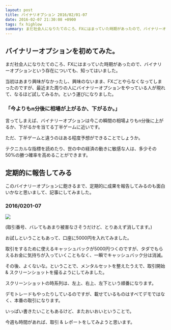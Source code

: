 ```yaml
---
layout: post
title: バイナリオプション 2016/02/01-07
date: 2016-02-07 21:30:08 +0900
tags: fx highlow
summary: まだ社会人になりたてのころ、FXにはまっていた時期があったので、バイナリーオプションという存在についても、知ってはいました。当初はあまり興味がなかったし、興味のないまま、FXごとやらなくなってしまったのですが、最近また周りの人にバイナリーオプションをやっている人が現れて、なるほど試してみるか。という運びになりました。
---
```


## バイナリーオプションを初めてみた。

まだ社会人になりたてのころ、FXにはまっていた時期があったので、バイナリーオプションという存在についても、知ってはいました。

当初はあまり興味がなかったし、興味のないまま、FXごとやらなくなってしまったのですが、最近また周りの人にバイナリーオプションをやっている人が現れて、なるほど試してみるか。という運びになりました。

### 「今よりもn分後に相場が上がるか、下がるか。」

言ってしまえば、バイナリーオプションは今この瞬間の相場よりもn分後に上がるか、下がるかを当てる丁半ゲームに近いです。

ただ、丁半ゲームと違うのはある程度予想ができることでしょうか。

テクニカルな指標を読めたり、世の中の経済の動きに敏感な人は、多少その50%の勝つ確率を高めることができます。

## 定期的に報告してみる

このバイナリーオプションに飽きるまで、定期的に成果を報告してみるのも面白いかなと思いまして、記事にしてみました。

### 2016/0201-07

![](https://skim.milk200.cc/20160207_highlow/highlow.png)

(取引番号、バレてもあまり被害なさそうだけど、とりあえず消してます。)

お試しということもあって、口座に5000円を入れてみました。

取引をするために使えるキャッシュバックが5000円つくのですが、タダでもらえるお金に気持ちが入っていくこともなく、一瞬でキャッシュバック分は消滅。

その後、よくないな。ということで、メンタルセットを整えたうえで、取引開始 & スクリーンショットを撮るようにしてみました。

スクリーンショットの時系列は、左上、右上、左下という順番になります。

デモトレードもやったりしているのですが、載せているものはすべてデモではなく、本番の取引になります。

いっぱい書きたいこともあるけど、またおいおいということで。

今週も時間があれば、取引 & レポートをしてみようと思います。
